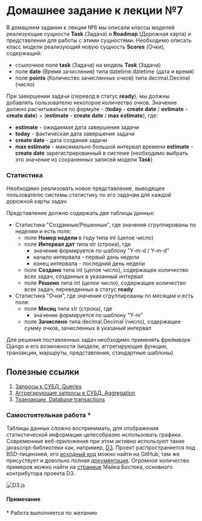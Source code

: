 # Домашнее задание к лекции №7

В домашнем задании к лекции №6 мы описали классы моделей реализующие сущности **Task** (Задача) и **Roadmap** (Дорожная карта) и представления для работы с этими сущностями. Необходимо описать класс модели реализующий новую сущность **Scores** (Очки), содержащий:
-   ссылочное поле **task** (Задача) на модель **Task** (Задача)
-   поле **date** (Время зачисления) типа datetime.datetime (дата и время)
-   поле **points** (Количество зачисленных очков) типа decimal.Decimal (число)

При завершении задачи (перевод в статус **ready**), мы должны добавлять пользователю некоторое количество очков. Значение должно расчитываться по формуле - (**today** - **create date** / **estimate** - **create date**) + (**estimate** - **create date** / **max estimate**), где:
-   **estimate** - ожидаемая дата завершения задачи
-   **today** - фактическая дата завершения задачи
-   **create date** - дата создания задачи
-   **max estimate** - максимально большой интервал времени **estimate** - **create date** зарегистрированный в системе (необходимо выбрать это значение из сохраненных записей модели **Task**)

### Статистика

Необходимо реализовать новое представление, выводящее пользователю системы статистику по его задачам для каждой дорожной карты задач.

Представление должно содержать две таблицы данных:
-   Статистика "Созданные/Решенные", где значения сгруппированы по неделям и есть поля:
    -   поле **Номер недели** в году типа int (целое число)
    -   поле **Интервал дат** типа str (строка), где
        -   значение формируется по шаблону "Y-m-d / Y-m-d"
        -   начало интервала - первый день недели
        -   конец интервала - последний день недели
    -   поле **Создано** типа int (целое число), содержащее количество всех задач, созданных в указанный интервал
    -   поле **Решено** типа int (целое число), содержащее количество всех задач, переведенных в статус **ready**
-   Статистика "Очки", где значения сгруппированы по месяцам и есть поля:
    -   поле **Месяц** типа str (строка), где
        -   значение формируется по шаблону "Y-m"
    -   поле **Зачислено** типа decimal.Decimal (число), содержащее сумму очков, зачисленных в указаный интервал

Для решения поставленных задач необходимо применять фреймворк Django и его возможности (модели, аггрегирующие функции, транзакции, маршруты, представления, стандартные шаблоны).

## Полезные ссылки

1.  [Запросы к СУБД, Queries](https://docs.djangoproject.com/en/1.11/topics/db/queries/)
2.  [Аггрегирующие запросы к СУБД, Aggregation](https://docs.djangoproject.com/en/1.11/topics/db/aggregation/)
3.  [Транзакции, Database transactions](https://docs.djangoproject.com/en/1.11/topics/db/transactions/)

### Самостоятельная работа *

Таблицы данных сложно воспринимать, для отображения статистической информации целесобразно использовать графики. Современные веб-приложения при этом активно используют такие javascript-библиотеки как, например, [D3](https://d3js.org/). Проект распространяется под BSD-лицензией, его [исходный код](https://github.com/d3/d3) можно найти на GitHub, там же присуствует и довольно полная [документация](https://github.com/d3/d3/wiki/Tutorials). Огромное количество примеров можно найти на [странице](https://bl.ocks.org/mbostock) Майка Бостока, основного контрибутора проекта D3.

![D3.js](https://habrastorage.org/files/273/96e/849/27396e84912546b7b1c7f94ffe50b43f.jpg)

#### Примечание

\* Работа выполняется по желанию
